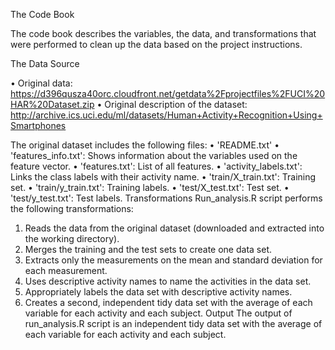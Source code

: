 The Code Book

The code book describes the variables, the data, and transformations that were performed to clean up the data based on the project instructions.

The Data Source

•	Original data: https://d396qusza40orc.cloudfront.net/getdata%2Fprojectfiles%2FUCI%20HAR%20Dataset.zip
•	Original description of the dataset: http://archive.ics.uci.edu/ml/datasets/Human+Activity+Recognition+Using+Smartphones

The original dataset includes the following files:
•	'README.txt'
•	'features_info.txt': Shows information about the variables used on the feature vector.
•	'features.txt': List of all features.
•	'activity_labels.txt': Links the class labels with their activity name.
•	'train/X_train.txt': Training set.
•	'train/y_train.txt': Training labels.
•	'test/X_test.txt': Test set.
•	'test/y_test.txt': Test labels.
Transformations
Run_analysis.R script performs the following transformations:
1.	Reads the data from the original dataset (downloaded and extracted into the working directory).
2.	Merges the training and the test sets to create one data set.
3.	Extracts only the measurements on the mean and standard deviation for each measurement.
4.	Uses descriptive activity names to name the activities in the data set.
5.	Appropriately labels the data set with descriptive activity names.
6.	Creates a second, independent tidy data set with the average of each variable for each activity and each subject.
Output
The output of run_analysis.R script is an independent tidy data set with the average of each variable for each activity and each subject.

